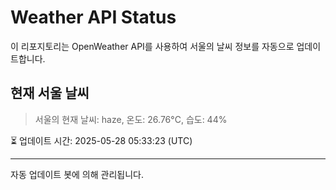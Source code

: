 
# Weather API Status

이 리포지토리는 OpenWeather API를 사용하여 서울의 날씨 정보를 자동으로 업데이트합니다.

## 현재 서울 날씨
> 서울의 현재 날씨: haze, 온도: 26.76°C, 습도: 44%

⏳ 업데이트 시간: 2025-05-28 05:33:23 (UTC)

---
자동 업데이트 봇에 의해 관리됩니다.
